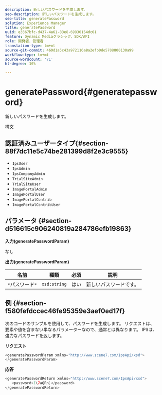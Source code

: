```yaml
---
description: 新しいパスワードを生成します。
seo-description: 新しいパスワードを生成します。
seo-title: generatePassword
solution: Experience Manager
title: generatePassword
uuid: e3367bfc-d437-4a61-83e8-69830154dc61
feature: Dynamic Mediaクラシック，SDK/API
role: 開発者，管理者
translation-type: tm+mt
source-git-commit: 469d1a5c43a972116a8a2efb0de5708800130a99
workflow-type: tm+mt
source-wordcount: '71'
ht-degree: 16%

---
```



# generatePassword{#generatepassword}

新しいパスワードを生成します。

構文

## 認証済みユーザータイプ{#section-88f7dc11e5c74be281399d8f2e3c9555}

* `IpsUser`
* `IpsAdmin`
* `IpsCompanyAdmin`
* `TrialSiteAdmin`
* `TrialSiteUser`
* `ImagePortalAdmin`
* `ImagePortalUser`
* `ImagePortalContrib`
* `ImagePortalContribUser`

## パラメータ {#section-d516615c906240819a284786efb19863}

**入力(generatePasswordParam)**

なし

**出力(generatePasswordParam)**

| 名前 | 種類 | 必須 | 説明 |
|---|---|---|---|
| `*`パスワード`*` | `xsd:string` | はい | 新しいパスワードです。 |

## 例 {#section-f580fefdccec46fe95359e3aef0ed17f}

次のコードのサンプルを使用して、パスワードを生成します。 リクエストは、要素や値を含まない単なるパラメーターなので、通常とは異なります。 IPSは、強力なパスワードを返します。

**リクエスト**

```java
<generatePasswordParam xmlns="http://www.scene7.com/IpsApi/xsd">
</generatePasswordParam>
```

**応答**

```java
<generatePasswordReturn xmlns="http://www.scene7.com/IpsApi/xsd">
   <password>1\7aQRn]</password>
</generatePasswordReturn>
```

